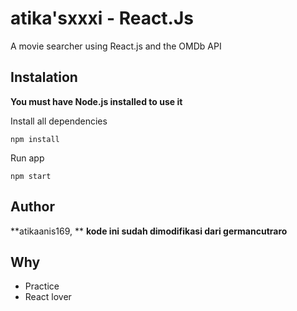 # atika'sxxxi - React.Js

A movie searcher using React.js and the OMDb API


## Instalation

**You must have Node.js installed to use it**

Install all dependencies

```
npm install
```

Run app

```
npm start
```

## Author

**atikaanis169, **
**kode ini sudah dimodifikasi dari germancutraro**

## Why

* Practice
* React lover
